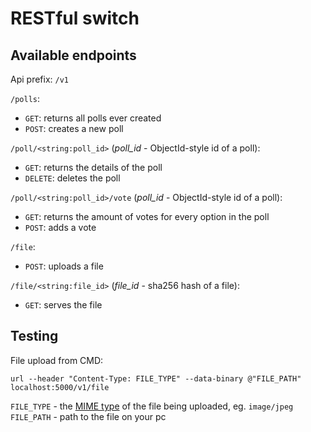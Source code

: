 # RESTful switch

Available endpoints
---
Api prefix: `/v1`

`/polls`:
 * `GET`: returns all polls ever created
 * `POST`: creates a new poll

`/poll/<string:poll_id>` (*poll_id* - ObjectId-style id of a poll):
 * `GET`: returns the details of the poll
 * `DELETE`: deletes the poll
 
`/poll/<string:poll_id>/vote` (*poll_id* - ObjectId-style id of a poll):
 * `GET`: returns the amount of votes for every option in the poll
 * `POST`: adds a vote

`/file`:
 * `POST`: uploads a file

`/file/<string:file_id>` (*file_id* - sha256 hash of a file):
 * `GET`: serves the file

Testing
---
File upload from CMD:
```
url --header "Content-Type: FILE_TYPE" --data-binary @"FILE_PATH" localhost:5000/v1/file
```  
`FILE_TYPE` - the [MIME type](https://developer.mozilla.org/en-US/docs/Web/HTTP/Basics_of_HTTP/MIME_types) of the file
being uploaded, eg. `image/jpeg`  
`FILE_PATH` - path to the file on your pc
